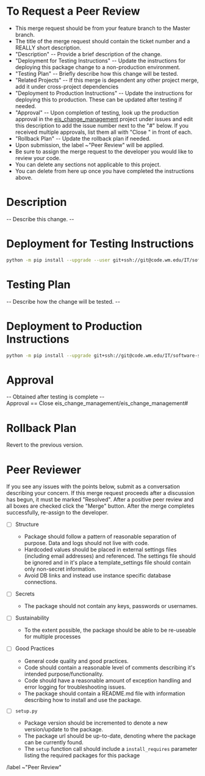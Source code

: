 To Request a Peer Review
========================
 - This merge request should be from your feature branch to the Master branch.  
 - The title of the merge request should contain the ticket number and a REALLY short description.  
 - "Description" -- Provide a brief description of the change.  
 - "Deployment for Testing Instructions" -- Update the instructions for deploying this package change to a non-production environment.  
 - "Testing Plan" -- Briefly describe how this change will be tested.  
 - "Related Projects" -- If this merge is dependent any other project merge, add it under cross-project dependencies
 - "Deployment to Production Instructions" -- Update the instructions for deploying this to production.  These can be updated after testing if needed.  
 - "Approval" -- Upon completion of testing, look up the production approval in the [eis_change_management](https://gitlab.wm.edu/eis_change_management/eis_change_management/issues) project under issues and edit this description to add the issue number next to the "#" below.  If you received multiple approvals, list them all with "Close " in front of each.  
 - "Rollback Plan" -- Update the rollback plan if needed.  
 - Upon submission, the label ~"Peer Review" will be applied.  
 - Be sure to assign the merge request to the developer you would like to review your code.  
 - You can delete any sections not applicable to this project.  
 - You can delete from here up once you have completed the instructions above.  


Description
===========
-- Describe this change. --  


Deployment for Testing Instructions
==================================
```bash
python -m pip install --upgrade --user git+ssh://git@code.wm.edu/IT/software-systems/eispippackages/msgraph.git@test
```


Testing Plan
======================
-- Describe how the change will be tested. --  


Deployment to Production Instructions
==================================
```bash
python -m pip install --upgrade git+ssh://git@code.wm.edu/IT/software-systems/eispippackages/msgraph.git
```


Approval
=============
-- Obtained after testing is complete --  
Approval == Close eis_change_management/eis_change_management#


Rollback Plan 
=============
Revert to the previous version. 


Peer Reviewer
=============
If you see any issues with the points below, submit as a conversation describing your concern.  If this merge request proceeds after a discussion has begun, it must be marked "Resolved".  After a positive peer review and all boxes are checked click the "Merge" button. After the merge completes successfully, re-assign to the developer.

* [ ] Structure
  - Package should follow a pattern of reasonable separation of purpose. Data and logs should not live with code. 
  - Hardcoded values should be placed in external settings files (including email addresses) and referenced. The settings file should be ignored and in it's place a template_settings file should contain only non-secret information. 
  - Avoid DB links and instead use instance specific database connections.

* [ ] Secrets
  - The package should not contain any keys, passwords or usernames. 

* [ ] Sustainability
  - To the extent possible, the package should be able to be re-useable for multiple processes 

* [ ] Good Practices
  - General code quality and good practices.
  - Code should contain a reasonable level of comments describing it's intended purpose/functionality. 
  - Code should have a reasonable amount of exception handling and error logging for troubleshooting issues. 
  - The package should contain a README.md file with information describing how to install and use the package.

* [ ] `setup.py`
  - Package version should be incremented to denote a new version/update to the package.
  - The package url should be up-to-date, denoting where the package can be currently found.
  - The `setup` function call should include a `install_requires` parameter listing the required packages for this package

/label ~"Peer Review"

